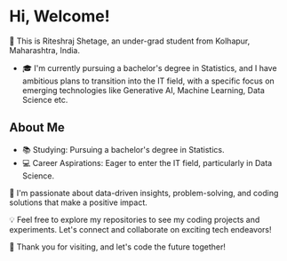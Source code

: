 # Hi, Welcome!

🌷 This is Riteshraj Shetage, an under-grad student from Kolhapur, Maharashtra, India. 

- 🎓 I'm currently pursuing a bachelor's degree in Statistics, and I have ambitious plans to transition into the IT field, with a specific focus on emerging technologies like Generative AI, Machine Learning, Data Science etc.

## About Me

- 📚 Studying: Pursuing a bachelor's degree in Statistics.
- 💻 Career Aspirations: Eager to enter the IT field, particularly in Data Science.

🚀 I'm passionate about data-driven insights, problem-solving, and coding solutions that make a positive impact. 

💡 Feel free to explore my repositories to see my coding projects and experiments. Let's connect and collaborate on exciting tech endeavors!

🌟 Thank you for visiting, and let's code the future together!
